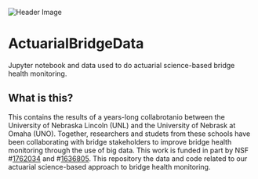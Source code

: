 ![Header Image](https://bridgingbigdata.github.io/assets/img/bridge-logo.jpg)

# ActuarialBridgeData
Jupyter notebook and data used to do actuarial science-based bridge health monitoring.

## What is this?

This contains the results of a years-long collabrotanio between the University of Nebraska Lincoln (UNL) and the University of Nebrask at Omaha (UNO). Together, researchers and studets from these schools have been collaborating with bridge stakeholders to improve bridge health monitoring through the use of big data. This work is funded in part by NSF #[1762034](https://nsf.gov/awardsearch/showAward?AWD_ID=1762034) and #[1636805](https://nsf.gov/awardsearch/showAward?AWD_ID=1636805). This repository the data and code related to our actuarial science-based approach to bridge health monitoring.
